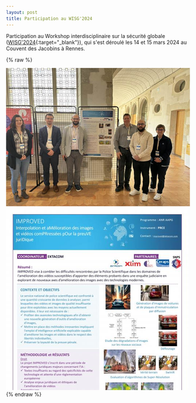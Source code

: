 ```yaml
---
layout: post
title: Participation au WISG'2024
---
```


Participation au Workshop interdisciplinaire sur la sécurité globale ([WISG'2024](https://wisg.fr/){:target="_blank"}), qui s'est déroulé les 14 et 15 mars 2024 au Couvent des Jacobins à Rennes.

{% raw %}
<div class="image-row">
  <div class="image-column">
    <a href="/public/wisg.jpg" target="_blank">
      <img src="/public/wisg.jpg" alt="Cliquez pour voir la photo en plein écran">
    </a>
  </div>

  <div class="image-column">
    <a href="/public/poster_wisg24.jpg" target="_blank">
      <img src="/public/poster_wisg24_thumbnail.jpg" alt="Cliquez pour voir le poster en plein écran">
    </a>
  </div>
</div>
{% endraw %}
